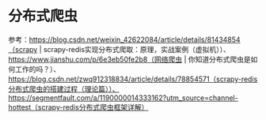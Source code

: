 # 分布式爬虫
参考：https://blog.csdn.net/weixin_42622084/article/details/81434854（scrapy | scrapy-redis实现分布式爬取：原理，实战案例（虚拟机））、https://www.jianshu.com/p/6e3eb50fe2b8（网络爬虫 | 你知道分布式爬虫是如何工作的吗？）、https://blog.csdn.net/zwq912318834/article/details/78854571（scrapy-redis分布式爬虫的搭建过程（理论篇））、https://segmentfault.com/a/1190000014333162?utm_source=channel-hottest（scrapy-redis分布式爬虫框架详解）

